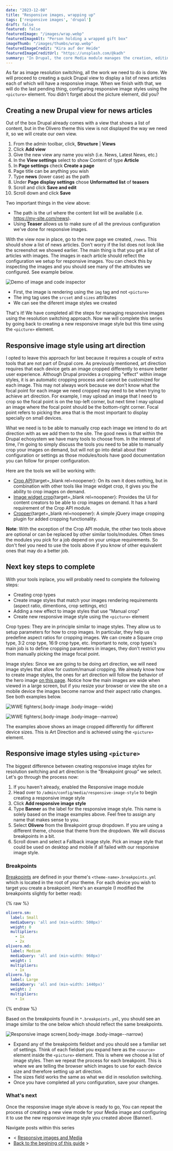 ```yaml
---
date: "2023-12-08"
title: "Responsive images, wrapping up"
tags: ['responsive images', 'drupal']
draft: false
featured: false
featuredImage: "/images/wrap.webp"
featuredImageAlt: "Person holding a wrapped gift box"
imageThumb: "/images/thumbs/wrap.webp"
featuredImageCredit: "Kira auf der Heide"
featuredImageCreditUrl: "https://unsplash.com/@kadh"
summary: "In Drupal, the core Media module manages the creation, editing, deletion, settings, and display of media entities."
---
```

As far as image resolution switching, all the work we need to do is done.  We will proceed to creating a quick Drupal view to display a list of news articles each of which will have a responsive image.  When we finish with that, we will do the last pending thing, configuring responsive image styles using the `<picture>` element.  You didn't forget about the picture element, did you?

## Creating a new Drupal view for news articles

Out of the box Drupal already comes with a view that shows a list of content, but in the Olivero theme this view is not displayed the way we need it, so we will create our own view.

1. From the admin toolbar, click, **Structure** | **Views**
1. Click **Add view**
1. Give the new view any name you wish (i.e. News, Latest News, etc.)
1. In the **View settings** select to show Content of type **Article**
1. In **Page settings** check **Create a page**
1. Page title can be anything you wish
1. Type **news** (lower case) as the path
1. Under **Page display settings** chose **Unformatted list** of **teasers**
1. Scroll and click **Save and edit**
1. Scroll down and click **Save**

Two important things in the view above:

* The path is the url where the content list will be available (i.e. https://my-site.com/news).
* Using **Teaser** allows us to make sure of all the previous configuration we've done for responsive images.

With the view now in place, go to the new page we created, `/news`.  This should show a list of news articles. Don't worry if the list does not look like the screenshot we showed earlier.  The main thing is that you get a list of articles with images. The images in each article should reflect the configuration we setup for responsive images.  You can check this by inspecting the images and you should see many of the attributes we configured.  See example below.

![Demo of image and code inspector](/images/img-demo-inspect.webp)

* First, the image is rendering using the `img` tag and not `<picture>`
* The img tag uses the `srcset` and `sizes` attributes
* We can see the diferent image styles we created

That's it!  We have completed all the steps for managing responsive images using the resolution switching approach. Now we will complete this series by going back to creating a new responsive image style but this time using the `<picture>` element.

## Responsive image style using art direction

I opted to leave this approach for last because it requires a couple of extra tools that are not part of Drupal core. As previously mentioned, art direction requires that each device gets an image cropped differently to ensure better user experience.  Although Drupal provides a cropping "effect" within image styles, it is an automatic cropping process and cannot be customized for each image.  This may not always work because we don't know what the focal point for each image we need cropped may need to be when trying to achieve art direction.  For example, I may upload an image that I need to crop so the focal point is on the top-left corner, but next time I may upload an image where the focal point should be the bottom-right corner.  Focal point refers to picking the area that is the most important to display specially on small devices.

What we need is to be able to manually crop each image we intend to do art direction with as we add them to the site. The good news is that within the Drupal echosystem we have many tools to choose from. In the interest of time, I'm going to simply discuss the tools you need to be able to manually crop your images on demand, but will not go into detail about their configuration or settings as those modules/tools have good documentation you can follow for proper configuration.

Here are the tools we will be working with:

* [Crop API](https://www.drupal.org/project/crop){target=_blank rel=noopener}: On its own it does nothing, but in combination with other tools like Image widget crop, it gives you the ability to crop images on demand.
* [Image widget crop](https://www.drupal.org/project/image_widget_crop){target=_blank rel=noopener}: Provides the UI for content creators to be able to crop images on demand.  It has a hard requirement of the Crop API module.
* [Cropper](https://github.com/fengyuanchen/cropper){target=_blank rel=noopener}: A simple jQuery image cropping plugin for added cropping functionality.

**Note**: With the exception of the Crop API module, the other two tools above are optional or can be replaced by other similar tools/modules.  Often times the modules you pick for a job depend on your unique requirements. So don't feel you need to use the tools above if you know of other equivalent ones that may do a better job.

## Next key steps to complete

With your tools inplace, you will probably need to complete the following steps:

* Creating crop types
* Create image styles that match your images rendering requirements (aspect ratio, dimentions, crop settings, etc)
* Adding a new effect to image styles that use "Manual crop"
* Create new responsive image style using the `<picture>` element

Crop types: They are in principle similar to image styles.  They allow us to setup parameters for how to crop images.  In particular, they help us predefine aspect ratios for cropping images.  We can create a Square crop type, 3:2 crop type, 16:9 crop type, etc.  Important to note, crop types's main job is to define cropping parameters in images, they don't restrict you from manually picking the image focal point.

Image styles:  Since we are going to be doing art direction, we will need image styles that allow for custom/manual cropping. We already know how to create image styles, the ones for art direction will follow the behavior of the hero image [on this page](https://www.wwe.com/shows).  Notice how the main images are wide when viewed in a large screen, but if you resize your browser or view the site on a mobile device the images become narrow and their aspect ratio changes. See both examples below.

![WWE fighters](/images/desktop.webp){.body-image .body-image--wide}

![WWE fighters](/images/mobile.webp){.body-image .body-image--narrow}

The examples above shows an image cropped differently for different device sizes.  This is Art Direction and is achieved using the `<picture>` element.

## Responsive image styles using `<picture>`

The biggest difference between creating responsive image styles for resolution switching and art direction is the "Breakpoint group" we select.  Let's go through the process now:

1. If you haven't already, enabled the Responsive image module
1. Head over to `/admin/config/media/responsive-image-style` to begin creating a responsive image style
1. Click **Add responsive image style**
1. Type **Banner** as the label for the responsive image style. This name is solely based on the image examples above.  Feel free to assign any name that makes sense to you.
1. Select **Olivero** from the Breakpoint group dropdown. If you are using a different theme, choose that theme from the dropdown.  We will discuss breakpoints in a bit.
1. Scroll down and select a Fallback image style. Pick an image style that could be used on desktop and mobile if all failed with our responsive image style.

### Breakpoints

[Breakpoints](https://www.drupal.org/docs/theming-drupal/working-with-breakpoints-in-drupal) are defined in your theme's `<theme-name>.breakpoints.yml` which is located in the root of your theme. For each device you wish to target you create a breakpoint.  Here's an example (I modified the breakpoints slightly for better read):

{% raw %}

```yaml
olivero.sm:
  label: Small
  mediaQuery: 'all and (min-width: 500px)'
  weight: 0
  multipliers:
    - 1x
    - 2x
olivero.md:
  label: Medium
  mediaQuery: 'all and (min-width: 960px)'
  weight: 1
  multipliers:
    - 1x
olivero.lg:
  label: Large
  mediaQuery: 'all and (min-width: 1440px)'
  weight: 2
  multipliers:
    - 1x
```

{% endraw %}

Based on the breakpoints found in `*.breakpoints.yml`, you should see an image similar to the one below which should reflect the same breakpoints.

![Responsive image screen](/images/responsive-picture.webp){.body-image .body-image--narrow}

* Expand any of the breakpoints fieldset and you should see a familiar set of settings. Think of each fieldset you expand here as the `<source>` element inside the `<picture>` element.  This is where we choose a list of image styles.  Then we repeat the process for each breakpoint. This is where we are telling the browser which images to use for each device size and therefore setting up art direction.
* The sizes field works the same as what we did in resolution switching.
* Once you have completed all yoru configuration, save your changes.

### What's next

Once the responsive image style above is ready to go, You can repeat the process of creating a new view mode for your Media image and configuring it to use the new responsive image style you created above (Banner).

<div class="post-pager margin-inline-flex margin-block-40">

Navigate posts within this series

* < [Responsive images and Media](../responsive-image-styles)
* [Back to the begining of this guide](../responsive-images-in-drupal-a-guide) >

</div>
